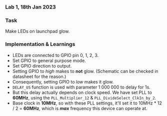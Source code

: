 ### Lab 1, 18th Jan 2023

### Task
Make LEDs on launchpad glow.

### Implementation & Learnings

- LEDs are connected to GPIO pin 0, 1, 2, 3.
- Set GPIO to general purpose mode.
- Set GPIO direction to output.
- Setting GPIO to *high*  makes to **not** glow. (Schematic can be checked in datasheet for the reason.)
- Consequently, setting GPIO to *low* makes it glow.
- `DELAY_US` function is used with parameter 1 000 000 to delay for 1s.
- But this delay actually depends on clock speed. We have set PLL to **60MHz**, using the `PLL_Multiplier_12` & `PLL_DivideSelect_ClkIn_by_2`.
- Base clock in **10MHz**, so with these PLL settings, it'll set it to 10MHz * 12 / 2 = **60MHz**, which is ***max*** frequency this device can operate at.
